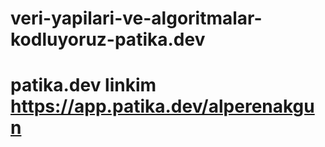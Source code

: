 # veri-yapilari-ve-algoritmalar-kodluyoruz-patika.dev
# patika.dev linkim https://app.patika.dev/alperenakgun
